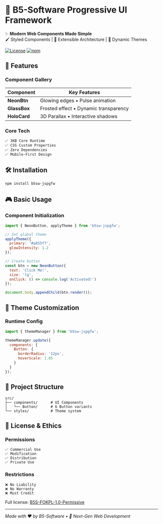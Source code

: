 # 🚀 B5-Software Progressive UI Framework

✨ **Modern Web Components Made Simple**  
🖌️ Styled Components | 🧩 Extensible Architecture | 🌈 Dynamic Themes

[![License](https://img.shields.io/badge/License-B5S_FOKPL_1.0_Permissive-blue)](LICENSE)
[![npm](https://img.shields.io/npm/v/b5sw-jspgfw)](https://www.npmjs.com/package/b5sw-jspgfw)

## 🌟 Features

### Component Gallery
|  Component   | Key Features                          |
|--------------|---------------------------------------|
| **NeonBtn**  | Glowing edges • Pulse animation       |
| **GlassBox** | Frosted effect • Dynamic transparency |
| **HoloCard** | 3D Parallax • Interactive shadows     |

### Core Tech
```bash
✅ 3KB Core Runtime
✅ CSS Custom Properties
✅ Zero Dependencies
✅ Mobile-First Design
```

## 🛠️ Installation
```bash
npm install b5sw-jspgfw
```

## 🎮 Basic Usage

### Component Initialization
```javascript
import { NeonButton, applyTheme } from 'b5sw-jspgfw';

// Set global theme
applyTheme({
  primary: '#a855f7',
  glowIntensity: 1.2
});

// Create button
const btn = new NeonButton({
  text: 'Click Me!',
  size: 'lg',
  onClick: () => console.log('Activated!')
});

document.body.appendChild(btn.render());
```

## 🎨 Theme Customization


### Runtime Config
```javascript
import { themeManager } from 'b5sw-jspgfw';

themeManager.update({
  components: {
    Button: {
      borderRadius: '12px',
      hoverScale: 1.05
    }
  }
});
```

## 📂 Project Structure
```
src/
├── components/      # UI Components
│   └── Button/      # 6 Button variants
└── styles/          # Theme system
```

## 📜 License & Ethics

### Permissions
```text
✅ Commercial Use
✅ Modification
✅ Distribution
✅ Private Use
```

### Restrictions
```text
❌ No Liability
❌ No Warranty
❌ Must Credit
```

Full license: [B5S-FOKPL-1.0-Permissive](LICENSE)

---


_Made with ❤️ by B5-Software • 🚀 Next-Gen Web Development_
